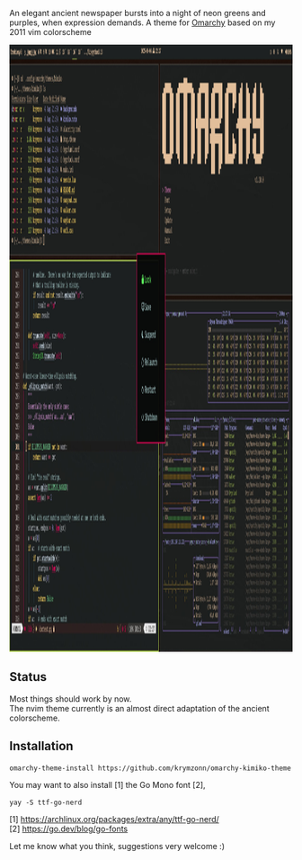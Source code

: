An elegant ancient newspaper bursts into a night of neon greens and purples,
when expression demands. A theme for [Omarchy](https://omarchy.org) based on my 2011 vim colorscheme

<img width="1920" height="1080"
  alt="Screenshot with neovim and btop running; Strings are violet, not green."
  src="extra-assets/omarchy-kimiko-2025-08-04brecomp8.jpg" />

## Status

Most things should work by now.  
The nvim theme currently is an almost direct adaptation of the ancient colorscheme.

## Installation

```
omarchy-theme-install https://github.com/krymzonn/omarchy-kimiko-theme
```


You may want to also install [1] the Go Mono font [2],
```
yay -S ttf-go-nerd
```

[1] https://archlinux.org/packages/extra/any/ttf-go-nerd/  
[2] https://go.dev/blog/go-fonts


Let me know what you think, suggestions very welcome :)
